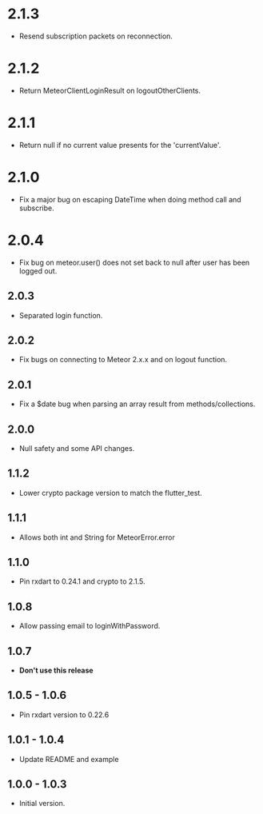 # 2.1.3
- Resend subscription packets on reconnection.
# 2.1.2
- Return MeteorClientLoginResult on logoutOtherClients.
# 2.1.1
- Return null if no current value presents for the 'currentValue'.
# 2.1.0
- Fix a major bug on escaping DateTime when doing method call and subscribe.
# 2.0.4
- Fix bug on meteor.user() does not set back to null after user has been logged out.
## 2.0.3
- Separated login function.

## 2.0.2
- Fix bugs on connecting to Meteor 2.x.x and on logout function.

## 2.0.1
- Fix a $date bug when parsing an array result from methods/collections.

## 2.0.0
- Null safety and some API changes.

## 1.1.2
- Lower crypto package version to match the flutter_test.

## 1.1.1
- Allows both int and String for MeteorError.error

## 1.1.0

- Pin rxdart to 0.24.1 and crypto to 2.1.5.

## 1.0.8

- Allow passing email to loginWithPassword.

## 1.0.7

- **Don't use this release**

## 1.0.5 - 1.0.6

- Pin rxdart version to 0.22.6

## 1.0.1 - 1.0.4

- Update README and example

## 1.0.0 - 1.0.3

- Initial version.
